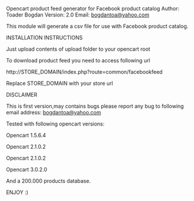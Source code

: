 Opencart product feed generator for Facebook product catalog
Author: Toader Bogdan
Version: 2.0
Email: bogdantoa@yahoo.com

This module will generate a csv file for use with Facebook product catalog.

INSTALLATION INSTRUCTIONS

Just upload contents of upload folder to your opencart root

To download product feed you need to access following url

http://STORE_DOMAIN/index.php?route=common/facebookfeed

Replace STORE_DOMAIN with your store url

DISCLAIMER

This is first version,may contains bugs please report any bug to following email address: bogdantoa@yahoo.com

Tested with following opencart versions:

Opencart 1.5.6.4

Opencart 2.1.0.2

Opencart 2.1.0.2

Opencart 3.0.2.0

And a 200.000 products database.

ENJOY :)